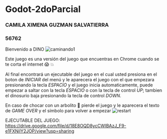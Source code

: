 # Godot-2doParcial

### CAMILA XIMENA GUZMAN SALVATIERRA
### 56762

Bienvenido a DINO ![caminando1](https://user-images.githubusercontent.com/80707476/197019634-605a5a61-642d-46fa-83f8-dd150a0c91da.png)

Este juego es una versión del juego que encuentras en Chrome cuando se te corta el internet :scream: :collision:

Al final encontrará un ejecutable del juego en el cual usted presiona en el boton de *INICIAR* del menú y le aparecera el juego con el que empezara presionando la tecla *ESPACIO* y el juego inicia automaticamente, puede empezar a saltar con la tecla *ESPACIO* o con la tecla de control *UP*; tambien el dinosurio baja presionando la tecla de control *DOWN*.

En caso de chocar con un arbolito :cactus: pierde el juego y le aparecera el texto de *GAME OVER* y el símbolo para volver a empezar ![restart](https://user-images.githubusercontent.com/80707476/197022542-e4833d07-e8bd-4d61-991b-606f2ffae431.png) 

EJECUTABLE DEL JUEGO:
https://drive.google.com/file/d/18E8OQD8ycCWIBAzJ_F9-e1FXNilY2JOP/view?usp=sharing
